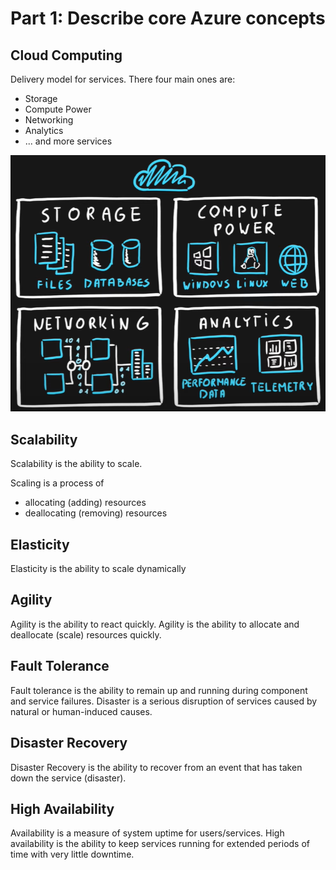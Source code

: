 # Part 1: Describe core Azure concepts

## Cloud Computing
Delivery model for services. There four main ones are: 
- Storage
- Compute Power
- Networking
- Analytics
- ... and more services

![image](./Assets/Image-526.png)

## Scalability
Scalability is the ability to scale. 

Scaling is a process of
- allocating (adding) resources
- deallocating (removing) resources

## Elasticity
Elasticity is the ability to scale dynamically

## Agility
Agility is the ability to react quickly. Agility is the ability to allocate and deallocate (scale) resources quickly. 

## Fault Tolerance
Fault tolerance is the ability to remain up and running during component and service failures.
Disaster is a serious disruption of services caused by natural or human-induced causes. 

## Disaster Recovery
Disaster Recovery is the ability to recover from an event that has taken down the service (disaster).

## High Availability
Availability is a measure of system uptime for users/services. High availability is the ability to keep services running for extended periods of time with very little downtime. 
